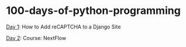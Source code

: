 # 100-days-of-python-programming

[Day 1](https://github.com/chalermpongintarat/100-days-of-python-programming/tree/main/day01): How to Add reCAPTCHA to a Django Site
  
[Day 2](https://github.com/chalermpongintarat/100-days-of-python-programming/tree/main/day02): Course: NextFlow
